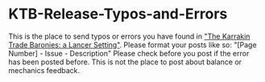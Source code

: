 # KTB-Release-Typos-and-Errors

This is the place to send typos or errors you have found in ["The Karrakin Trade Baronies: a Lancer Setting"](https://massif-press.itch.io/field-guide-the-karrakin-trade-baronies). Please format your posts like so: "[Page Number] - Issue - Description" Please check before you post if the error has been posted before. This is not the place to post about balance or mechanics feedback. 
